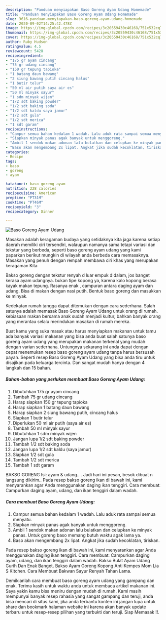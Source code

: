 ```yaml
---
description: "Panduan menyiapakan Baso Goreng Ayam Udang Homemade"
title: "Panduan menyiapakan Baso Goreng Ayam Udang Homemade"
slug: 3616-panduan-menyiapakan-baso-goreng-ayam-udang-homemade
date: 2020-09-02T14:25:42.478Z
image: https://img-global.cpcdn.com/recipes/3c20559430c46168/751x532cq70/baso-goreng-ayam-udang-foto-resep-utama.jpg
thumbnail: https://img-global.cpcdn.com/recipes/3c20559430c46168/751x532cq70/baso-goreng-ayam-udang-foto-resep-utama.jpg
cover: https://img-global.cpcdn.com/recipes/3c20559430c46168/751x532cq70/baso-goreng-ayam-udang-foto-resep-utama.jpg
author: Ruby Hudson
ratingvalue: 4.5
reviewcount: 5428
recipeingredient:
- "175 gr ayam cincang"
- "75 gr udang cincang"
- "150 gr tepung tapioka"
- "1 batang daun bawang"
- "2 siung bawang putih cincang halus"
- "1 butir telur"
- "50 ml air putih saya air es"
- "50 ml minyak sayur"
- "1 sdm minyak wijen"
- "1/2 sdt baking powder"
- "1/2 sdt baking soda"
- "1/2 sdt kaldu saya jamur"
- "1/2 sdt gula"
- "1/2 sdt merica"
- "1 sdt garam"
recipeinstructions:
- "Campur semua bahan kedalam 1 wadah. Lalu aduk rata sampai semua menyatu."
- "Siapkan minyak panas agak banyak untuk menggoreng."
- "Ambil 1 sendok makan adonan lalu bulatkan dan celupkan ke minyak panas. Untuk goreng baso memang butuh waktu agak lama ya."
- "Baso akan mengembang 2x lipat. Angkat jika sudah kecoklatan, tiriskan."
categories:
- Recipe
tags:
- baso
- goreng
- ayam

katakunci: baso goreng ayam 
nutrition: 228 calories
recipecuisine: American
preptime: "PT31M"
cooktime: "PT46M"
recipeyield: "3"
recipecategory: Dinner

---
```



![Baso Goreng Ayam Udang](https://img-global.cpcdn.com/recipes/3c20559430c46168/751x532cq70/baso-goreng-ayam-udang-foto-resep-utama.jpg)

Masakan adalah keragaman budaya yang setidaknya kita jaga karena setiap daerah memiliki ciri tersendiri, walaupun namanya sama tetapi variasi dan tekstur yang berbeda, seperti baso goreng ayam udang yang kami paparkan berikut mungkin di wilayah anda berbeda cara memasaknya. Masakan yang penuh dengan rempah membawa ciri khas yang merupakan keragaman Kita

Bakso goreng dengan tekstur renyah d luar empuk d dalam, jos banget kerasa ayam udangnya. bukan tipe kopong ya, karena kalo kopong berasa kayak makan tepung. Rasanya enak , campuran antara daging ayam dan udang. Bisa di makan dengan nasi putih. Bentuk baso goreng dan masukkan ke minyak.

Kedekatan rumah tangga dapat ditemukan dengan cara sederhana. Salah satunya adalah memasak Baso Goreng Ayam Udang untuk orang di rumah. kebiasaan makan bersama anak sudah menjadi kultur, bahkan banyak orang yang merantau selalu merindukan masakan di rumah mereka.

Buat kamu yang suka masak atau harus menyiapkan makanan untuk tamu ada banyak variasi makanan yang bisa anda buat salah satunya baso goreng ayam udang yang merupakan makanan terkenal yang mudah dengan varian sederhana. Untungnya sekarang ini anda dapat dengan cepat menemukan resep baso goreng ayam udang tanpa harus bersusah payah.
Seperti resep Baso Goreng Ayam Udang yang bisa anda tiru untuk disajikan pada keluarga tercinta. Dan sangat mudah hanya dengan 4 langkah dan 15 bahan.


<!--inarticleads1-->

##### Bahan-bahan yang perlukan membuat Baso Goreng Ayam Udang:

1. Dibutuhkan 175 gr ayam cincang
1. Tambah 75 gr udang cincang
1. Harap siapkan 150 gr tepung tapioka
1. Harap siapkan 1 batang daun bawang
1. Harap siapkan 2 siung bawang putih, cincang halus
1. Siapkan 1 butir telur
1. Diperlukan 50 ml air putih (saya air es)
1. Tambah 50 ml minyak sayur
1. Dibutuhkan 1 sdm minyak wijen
1. Jangan lupa 1/2 sdt baking powder
1. Tambah 1/2 sdt baking soda
1. Jangan lupa 1/2 sdt kaldu (saya jamur)
1. Siapkan 1/2 sdt gula
1. Tambah 1/2 sdt merica
1. Tambah 1 sdt garam


BAKSO GORENG Isi: ayam &amp; udang.. . Jadi hari ini pesan, besok dibuat n langsung dikirim.. Pada resep bakso goreng ikan di bawah ini, kami menyarankan agar Anda menggunakan daging ikan tenggiri. Cara membuat: Campurkan daging ayam, udang, dan ikan tenggiri dalam wadah. 

<!--inarticleads2-->

##### Cara membuat  Baso Goreng Ayam Udang:

1. Campur semua bahan kedalam 1 wadah. Lalu aduk rata sampai semua menyatu.
1. Siapkan minyak panas agak banyak untuk menggoreng.
1. Ambil 1 sendok makan adonan lalu bulatkan dan celupkan ke minyak panas. Untuk goreng baso memang butuh waktu agak lama ya.
1. Baso akan mengembang 2x lipat. Angkat jika sudah kecoklatan, tiriskan.


Pada resep bakso goreng ikan di bawah ini, kami menyarankan agar Anda menggunakan daging ikan tenggiri. Cara membuat: Campurkan daging ayam, udang, dan ikan tenggiri dalam wadah. Bakso Bulat Ayam Udang Gurih Dan Enak Banget. Bakso Ayam Goreng Kopong Anti Kempes Mom Lia S Kitchen. Cara Membuat Bakwan Sayur Renyah Tahan Lama. 

Demikianlah cara membuat baso goreng ayam udang yang gampang dan enak. Terima kasih untuk waktu anda untuk membaca artikel makanan ini. Saya yakin kamu bisa meniru dengan mudah di rumah. Kami masih mempunyai banyak resep rahasia yang sangat gampang dan teruji, anda bisa mencari di situs kami, jika anda terbantu konten ini jangan lupa untuk share dan bookmark halaman website ini karena akan banyak update terbaru untuk resep-resep pilihan yang terbukti dan teruji. Siap Memasak !!. 
